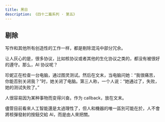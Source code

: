 ```yaml
---
title: 黑日
description: 《四十二篇系列 · 第五》
---
```


## 剔除

写作和其他所有创造性的工作一样，都是剔除混沌中部分冗余。

让人灰心的是，很多协议，比如核协议或者其他的生化协议之类的，都没有被很好的遵守。那么，AI 协议呢？

珍妮正在检查一台电脑，通过图灵测试。然后在文末，当电脑问她：“我很痛苦，你能否别关闭我？”时，她关闭了电脑。第三人称，一个人说：“她通过了，失败，她的测试失败了。” 

人很容易因为某种事物而变得兴奋。作为 callback，放在文末。

儘管目前看來人工智能還是太過理性了，但人和機器的唯一區別可能在於，人不會將核彈發射的按鈕交給 AI，而是由人來把關。 
